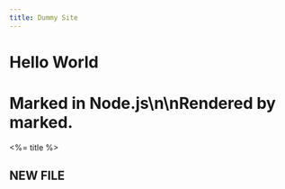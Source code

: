 ```yaml
---
title: Dummy Site
---
```

# Hello World

# Marked in Node.js\n\nRendered by **marked**.

<%= title %>

## NEW FILE